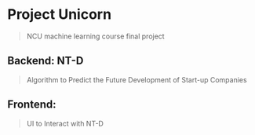 # Project Unicorn
> NCU machine learning course final project

## Backend: NT-D
> Algorithm to Predict the Future Development of Start-up Companies

## Frontend:
> UI to Interact with NT-D

